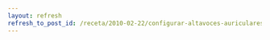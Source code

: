 ```yaml
---
layout: refresh
refresh_to_post_id: /receta/2010-02-22/configurar-altavoces-auriculares-bluetooth-en-gnu-linux
---
```

